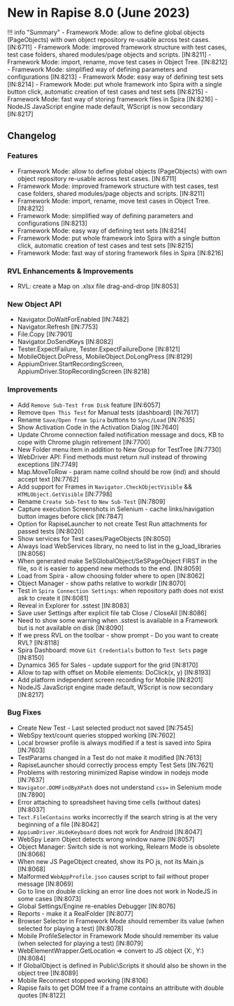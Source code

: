 # New in Rapise 8.0 (June 2023)

!!! info "Summary"
    - Framework Mode: allow to define global objects (PageObjects) with own object repository re-usable across test cases. [IN:6711]
    - Framework Mode: improved framework structure with test cases, test case folders, shared modules/page objects and scripts. [IN:8211]
    - Framework Mode: import, rename, move test cases in Object Tree. [IN:8212]
    - Framework Mode: simplified way of defining parameters and configurations [IN:8213]
    - Framework Mode: easy way of defining test sets [IN:8214]
    - Framework Mode: put whole framework into Spira with a single button click, automatic creation of test cases and test sets [IN:8215]
    - Framework Mode: fast way of storing framework files in Spira [IN:8216]
    - NodeJS JavaScript engine made default, WScript is now secondary [IN:8217]

## Changelog

### Features

- Framework Mode: allow to define global objects (PageObjects) with own object repository re-usable across test cases. [IN:6711]
- Framework Mode: improved framework structure with test cases, test case folders, shared modules/page objects and scripts. [IN:8211]
- Framework Mode: import, rename, move test cases in Object Tree. [IN:8212]
- Framework Mode: simplified way of defining parameters and configurations [IN:8213]
- Framework Mode: easy way of defining test sets [IN:8214]
- Framework Mode: put whole framework into Spira with a single button click, automatic creation of test cases and test sets [IN:8215]
- Framework Mode: fast way of storing framework files in Spira [IN:8216]

### RVL Enhancements & Improvements

- RVL: create a Map on .xlsx file drag-and-drop [IN:8053]

### New Object API

- Navigator.DoWaitForEnabled [IN:7482]
- Navigator.Refresh [IN:7753]
- File.Copy [IN:7901]
- Navigator.DoSendKeys [IN:8082]
- Tester.ExpectFailure, Tester.ExpectFailureDone [IN:8121]
- MobileObject.DoPress, MobileObject.DoLongPress [IN:8129]
- AppiumDriver.StartRecordingScreen, AppiumDriver.StopRecordingScreen [IN:8218]

### Improvements

- Add `Remove Sub-Test from Disk` feature [IN:6057]
- Remove `Open This Test` for Manual tests (dashboard) [IN:7617]
- Rename `Save/Open from Spira` buttons to `Sync/Load` [IN:7635]
- Show Activation Code in the Activation Dialog [IN:7640]
- Update Chrome connection failed notification message and docs, KB to cope with Chrome plugin retirement [IN:7700]
- New Folder menu item in addition to New Group for TestTree [IN:7730]
- WebDriver API: Find methods must return null instead of throwing exceptions [IN:7749]
- Map.MoveToRow - param name colInd should be row (ind) and should accept text [IN:7762]
- Add support for Frames in `Navigator.CheckObjectVisible` && `HTMLObject.GetVisible` [IN:7798]
- Rename `Create Sub-Test` to `New Sub-Test` [IN:7809]
- Capture execution Screenshots in Selenium - cache links/navigation button images before click [IN:7847]
- Option for RapiseLauncher to not create Test Run attachments for passed tests [IN:8020]
- Show services for Test cases/PageObjects [IN:8050]
- Always load WebServices library, no need to list in the g_load_libraries [IN:8056]
- When generated make SeSGlobalObject/SeSPageObject FIRST in the file, so it is easier to append new methods to the end. [IN:8059]
- Load from Spira - allow choosing folder where to open [IN:8062]
- Object Manager - show paths relative to workdir [IN:8070]
- Test in `Spira Connection Settings`: when repository path does not exist ask to create it [IN:8081]
- Reveal in Explorer for .sstest [IN:8083]
- Save user Settings after explicit file tab Close / CloseAll [IN:8086]
- Need to show some warning when .sstest is available in a Framework but is not available on disk [IN:8090]
- If we press RVL on the toolbar - show prompt - Do you want to create RVL? [IN:8118]
- Spira Dashboard: move `Git Credentials` button to `Test Sets` page [IN:8150]
- Dynamics 365 for Sales - update support for the grid [IN:8170]
- Allow to tap with offset on Mobile elements: DoClick(x, y) [IN:8193]
- Add platform independent screen recording for Mobile [IN:8201]
- NodeJS JavaScript engine made default, WScript is now secondary [IN:8217]

### Bug Fixes

- Create New Test - Last selected product not saved [IN:7545]
- WebSpy text/count queries stopped working [IN:7602]
- Local browser profile is always modified if a test is saved into Spira [IN:7603]
- TestParams changed in a Test do not make it modified [IN:7613]
- RapiseLauncher should correctly process empty Test Sets  [IN:7621]
- Problems with restoring minimized Rapise window in nodejs mode [IN:7637]
- `Navigator.DOMFindByXPath` does not understand `css=` in Selenium mode [IN:7890]
- Error attaching to spreadsheet having time cells (without dates) [IN:8037]
- `Text.FileContains` works incorrectly if the search string is at the very beginning of a file [IN:8042]
- `AppiumDriver.HideKeyboard` does not work for Android [IN:8047]
- WebSpy Learn Object detects wrong window name [IN:8057]
- Object Manager: Switch side is not working, Relearn Mode is obsolete [IN:8066]
- When new JS PageObject created, show its PO js, not its Main.js [IN:8068]
- Malformed `WebAppProfile.json` causes script to fail without proper message [IN:8069]
- Go to line on double clicking an error line does not work in NodeJS in some cases [IN:8073]
- Global Settings/Engine re-enables Debugger [IN:8076]
- Reports - make it a RealFolder [IN:8077]
- Browser Selector in Framework Mode should remember its value (when selected for playing a test) [IN:8078]
- Mobile ProfileSelector in Framework Mode should remember its value (when selected for playing a test) [IN:8079]
- WebElementWrapper.GetLocation => convert to JS object {X:, Y:} [IN:8084]
- If GlobalObject is defined in Public\Scripts it should also be shown in the object tree [IN:8089]
- Mobile Reconnect stopped working [IN:8106]
- Rapise fails to get DOM tree if a frame contains an attribute with double quotes [IN:8122]
